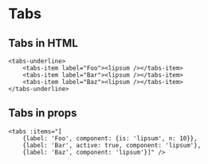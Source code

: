 # Tabs

## Tabs in HTML

```vue
<tabs-underline>
    <tabs-item label="Foo"><lipsum /></tabs-item>
    <tabs-item label="Bar"><lipsum /></tabs-item>
    <tabs-item label="Baz"><lipsum /></tabs-item>
</tabs-underline>
```

## Tabs in props

```vue
<tabs :items="[
    {label: 'Foo', component: {is: 'lipsum', n: 10}},
    {label: 'Bar', active: true, component: 'lipsum'},
    {label: 'Baz', component: 'lipsum'}]" />
```

